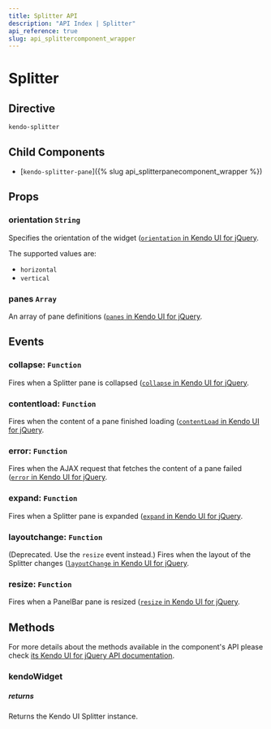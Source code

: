```yaml
---
title: Splitter API
description: "API Index | Splitter"
api_reference: true
slug: api_splittercomponent_wrapper
---
```


# Splitter

## Directive

`kendo-splitter`

## Child Components

* [`kendo-splitter-pane`]({% slug api_splitterpanecomponent_wrapper %})

## Props

### orientation `String`

Specifies the orientation of the widget ([`orientation` in Kendo UI for jQuery](https://docs.telerik.com/kendo-ui/api/javascript/ui/splitter/configuration/orientation).

The supported values are:

* `horizontal`
* `vertical`

### panes `Array`

An array of pane definitions ([`panes` in Kendo UI for jQuery](https://docs.telerik.com/kendo-ui/api/javascript/ui/splitter/configuration/panes).

## Events

### collapse: `Function`

Fires when a Splitter pane is collapsed ([`collapse` in Kendo UI for jQuery](https://docs.telerik.com/kendo-ui/api/javascript/ui/splitter/events/collapse).

### contentload: `Function`

Fires when the content of a pane finished loading ([`contentLoad` in Kendo UI for jQuery](https://docs.telerik.com/kendo-ui/api/javascript/ui/splitter/events/contentload).

### error: `Function`

Fires when the AJAX request that fetches the content of a pane failed ([`error` in Kendo UI for jQuery](https://docs.telerik.com/kendo-ui/api/javascript/ui/splitter/events/error).

### expand: `Function`

Fires when a Splitter pane is expanded ([`expand` in Kendo UI for jQuery](https://docs.telerik.com/kendo-ui/api/javascript/ui/splitter/events/expand).

### layoutchange: `Function`

(Deprecated. Use the `resize` event instead.) Fires when the layout of the Splitter changes ([`layoutChange` in Kendo UI for jQuery](https://docs.telerik.com/kendo-ui/api/javascript/ui/splitter/events/layoutchange).

### resize: `Function`

Fires when a PanelBar pane is resized ([`resize` in Kendo UI for jQuery](https://docs.telerik.com/kendo-ui/api/javascript/ui/splitter/events/resize).

## Methods

For more details about the methods available in the component's API please check [its Kendo UI for jQuery API documentation](https://docs.telerik.com/kendo-ui/api/javascript/ui/splitter#methods). 

### kendoWidget

##### returns

Returns the Kendo UI Splitter instance.
